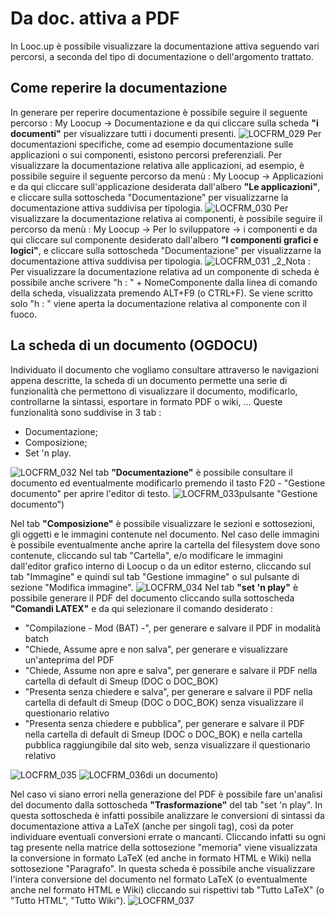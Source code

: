 # Da doc. attiva a PDF
In Looc.up è possibile visualizzare la documentazione attiva seguendo vari percorsi, a seconda del tipo di documentazione o dell'argomento trattato.

## Come reperire la documentazione
In generare per reperire documentazione è possibile seguire il seguente percorso : 
My Loocup -> Documentazione
e da qui cliccare sulla scheda **"i documenti"** per visualizzare tutti i documenti presenti.
![LOCFRM_029](http://doc.smeup.com/immagini/LOCFRM_LTG/LOCFRM_029.png)
Per documentazioni specifiche, come ad esempio documentazione sulle applicazioni o sui componenti, esistono percorsi preferenziali.
Per visualizzare la documentazione relativa alle applicazioni, ad esempio, è possibile seguire il seguente percorso da menù : 
My Loocup -> Applicazioni
e da qui cliccare sull'applicazione desiderata dall'albero **"Le applicazioni"**, e cliccare sulla sottoscheda "Documentazione" per visualizzarne la documentazione attiva suddivisa per tipologia.
![LOCFRM_030](http://doc.smeup.com/immagini/LOCFRM_LTG/LOCFRM_030.png)
Per visualizzare la documentazione relativa ai componenti, è possibile seguire il percorso da menù : 
My Loocup -> Per lo sviluppatore -> i componenti
e da qui cliccare sul componente desiderato dall'albero **"I componenti grafici e logici"**, e cliccare sulla sottoscheda "Documentazione" per visualizzarne la documentazione attiva suddivisa per tipologia.
![LOCFRM_031](http://doc.smeup.com/immagini/LOCFRM_LTG/LOCFRM_031.png)
_2_Nota : 
Per visualizzare la documentazione relativa ad un componente di scheda è possibile anche scrivere "h : " + NomeComponente dalla linea di comando della scheda, visualizzata premendo ALT+F9 (o CTRL+F). Se viene scritto solo "h : " viene aperta la documentazione relativa al componente con il fuoco.

## La scheda di un documento (OGDOCU)
Individuato il documento che vogliamo consultare attraverso le navigazioni appena descritte, la scheda di un documento permette una serie di funzionalità che permettono di visualizzare il documento, modificarlo, controllarne la sintassi, esportare in formato PDF o wiki, ...
Queste funzionalità sono suddivise in 3 tab : 

- Documentazione;
- Composizione;
- Set 'n play.


![LOCFRM_032](http://doc.smeup.com/immagini/LOCFRM_LTG/LOCFRM_032.png)
Nel tab **"Documentazione"** è possibile consultare il documento ed eventualmente modificarlo premendo il tasto F20 - "Gestione documento" per aprire l'editor di testo.
![LOCFRM_033](http://doc.smeup.com/immagini/LOCFRM_LTG/LOCFRM_033.png)pulsante "Gestione documento")

Nel tab **"Composizione"** è possibile visualizzare le sezioni e sottosezioni, gli oggetti e le immagini contenute nel documento. Nel caso delle immagini è possibile eventualmente anche aprire la cartella del filesystem dove sono contenute,  cliccando sul tab "Cartella", e/o modificare le immagini dall'editor grafico interno di Loocup o da un editor esterno, cliccando sul tab "Immagine" e quindi sul tab "Gestione immagine" o sul pulsante di sezione "Modifica immagine".
![LOCFRM_034](http://doc.smeup.com/immagini/LOCFRM_LTG/LOCFRM_034.png)
Nel tab **"set 'n play"** è possibile generare il PDF del documento cliccando sulla sottoscheda **"Comandi LATEX"** e da qui selezionare il comando desiderato : 

- "Compilazione - Mod (BAT) -", per generare e salvare il PDF in modalità batch
- "Chiede, Assume apre e non salva", per generare e visualizzare un'anteprima del PDF
- "Chiede, Assume non apre e salva", per generare e salvare il PDF nella cartella  di default di Smeup (DOC o DOC_BOK)
- "Presenta senza chiedere e salva", per generare e salvare il PDF nella cartella  di default di Smeup (DOC o DOC_BOK) senza visualizzare il questionario relativo
- "Presenta senza chiedere e pubblica", per generare e salvare il PDF nella cartella  di default di Smeup (DOC o DOC_BOK) e nella cartella pubblica raggiungibile dal sito web, senza visualizzare il questionario relativo


![LOCFRM_035](http://doc.smeup.com/immagini/LOCFRM_LTG/LOCFRM_035.png)
![LOCFRM_036](http://doc.smeup.com/immagini/LOCFRM_LTG/LOCFRM_036.png)di un documento)

Nel caso vi siano errori nella generazione del PDF è possibile fare un'analisi del documento dalla sottoscheda **"Trasformazione"** del tab "set 'n play". In questa sottoscheda è infatti possibile analizzare le conversioni di sintassi da documentazione attiva a LaTeX (anche per singoli tag), così da poter individuare eventuali conversioni errate o mancanti. Cliccando infatti su ogni tag presente nella matrice della sottosezione "memoria" viene visualizzata la conversione in formato LaTeX (ed anche in formato HTML e Wiki) nella sottosezione "Paragrafo". In questa scheda è possibile anche visualizzare l'intera conversione del documento nel formato LaTeX (o eventualmente anche nel formato HTML e Wiki) cliccando sui rispettivi tab "Tutto LaTeX" (o "Tutto HTML", "Tutto Wiki").
![LOCFRM_037](http://doc.smeup.com/immagini/LOCFRM_LTG/LOCFRM_037.png)